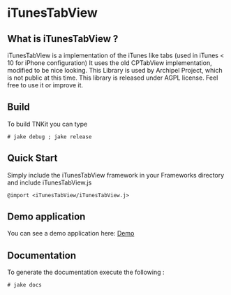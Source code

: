 # iTunesTabView


## What is iTunesTabView ?

iTunesTabView is a implementation of the iTunes like tabs (used in iTunes < 10 for iPhone configuration)
It uses the old CPTabView implementation, modified to be nice looking. 
This Library is used by Archipel Project, which is not 
public at this time. This library is released under AGPL license. Feel 
free to use it or improve it.


## Build

To build TNKit you can type

    # jake debug ; jake release


## Quick Start

Simply include the iTunesTabView framework in your Frameworks directory and include iTunesTabView.js

    @import <iTunesTabView/iTunesTabView.j>


## Demo application

You can see a demo application here: [Demo](http://github.com/primalmotion/iTunesTabView-Example/)


## Documentation

To generate the documentation execute the following :

    # jake docs
